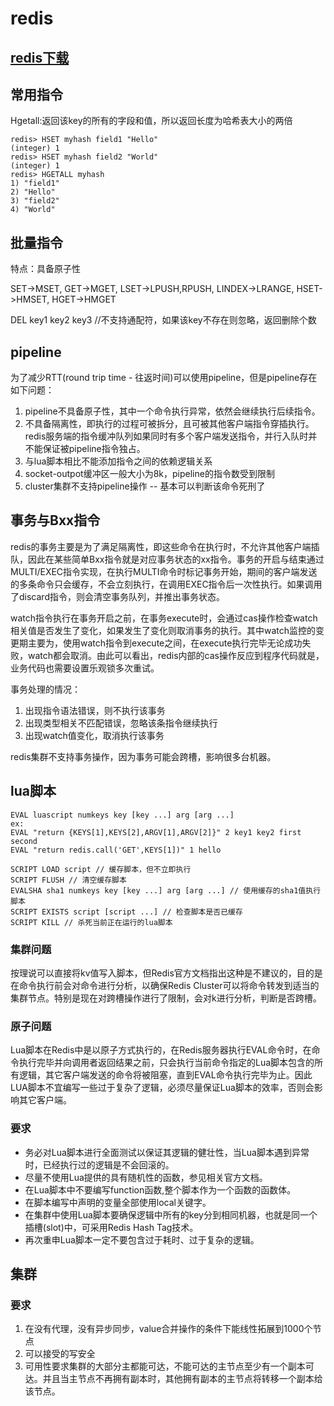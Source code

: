# redis

## [redis下载](https://redis.io/docs/getting-started/installation/install-redis-on-mac-os/)

## 常用指令

Hgetall:返回该key的所有的字段和值，所以返回长度为哈希表大小的两倍

```
redis> HSET myhash field1 "Hello"
(integer) 1
redis> HSET myhash field2 "World"
(integer) 1
redis> HGETALL myhash
1) "field1"
2) "Hello"
3) "field2"
4) "World"
```

## 批量指令

特点：具备原子性

SET->MSET,
GET->MGET,
LSET->LPUSH,RPUSH,
LINDEX->LRANGE,
HSET->HMSET,
HGET->HMGET

DEL key1 key2 key3  //不支持通配符，如果该key不存在则忽略，返回删除个数

## pipeline

为了减少RTT(round trip time - 往返时间)可以使用pipeline，但是pipeline存在如下问题：

1. pipeline不具备原子性，其中一个命令执行异常，依然会继续执行后续指令。
2. 不具备隔离性，即执行的过程可被拆分，且可被其他客户端指令穿插执行。redis服务端的指令缓冲队列如果同时有多个客户端发送指令，并行入队时并不能保证被pipeline指令独占。
3. 与lua脚本相比不能添加指令之间的依赖逻辑关系
4. socket-outpot缓冲区一般大小为8k，pipeline的指令数受到限制
5. cluster集群不支持pipeline操作 -- 基本可以判断该命令死刑了

## 事务与Bxx指令

redis的事务主要是为了满足隔离性，即这些命令在执行时，不允许其他客户端插队，因此在某些简单Bxx指令就是对应事务状态的xx指令。事务的开启与结束通过MULTI/EXEC指令实现，在执行MULTI命令时标记事务开始，期间的客户端发送的多条命令只会缓存，不会立刻执行，在调用EXEC指令后一次性执行。如果调用了discard指令，则会清空事务队列，并推出事务状态。

watch指令执行在事务开启之前，在事务execute时，会通过cas操作检查watch相关值是否发生了变化，如果发生了变化则取消事务的执行。其中watch监控的变更期主要为，使用watch指令到execute之间，在execute执行完毕无论成功失败，watch都会取消。由此可以看出，redis内部的cas操作反应到程序代码就是，业务代码也需要设置乐观锁多次重试。

事务处理的情况：

1. 出现指令语法错误，则不执行该事务
2. 出现类型相关不匹配错误，忽略该条指令继续执行
3. 出现watch值变化，取消执行该事务

redis集群不支持事务操作，因为事务可能会跨槽，影响很多台机器。

## lua脚本

```
EVAL luascript numkeys key [key ...] arg [arg ...]
ex:
EVAL "return {KEYS[1],KEYS[2],ARGV[1],ARGV[2]}" 2 key1 key2 first second
EVAL "return redis.call('GET',KEYS[1])" 1 hello

SCRIPT LOAD script // 缓存脚本，但不立即执行
SCRIPT FLUSH // 清空缓存脚本
EVALSHA sha1 numkeys key [key ...] arg [arg ...] // 使用缓存的sha1值执行脚本
SCRIPT EXISTS script [script ...] // 检查脚本是否已缓存
SCRIPT KILL // 杀死当前正在运行的lua脚本
```

### 集群问题

按理说可以直接将kv值写入脚本，但Redis官方文档指出这种是不建议的，目的是在命令执行前会对命令进行分析，以确保Redis Cluster可以将命令转发到适当的集群节点。特别是现在对跨槽操作进行了限制，会对k进行分析，判断是否跨槽。

### 原子问题

Lua脚本在Redis中是以原子方式执行的，在Redis服务器执行EVAL命令时，在命令执行完毕并向调用者返回结果之前，只会执行当前命令指定的Lua脚本包含的所有逻辑，其它客户端发送的命令将被阻塞，直到EVAL命令执行完毕为止。因此LUA脚本不宜编写一些过于复杂了逻辑，必须尽量保证Lua脚本的效率，否则会影响其它客户端。

### 要求

* 务必对Lua脚本进行全面测试以保证其逻辑的健壮性，当Lua脚本遇到异常时，已经执行过的逻辑是不会回滚的。
* 尽量不使用Lua提供的具有随机性的函数，参见相关官方文档。
* 在Lua脚本中不要编写function函数,整个脚本作为一个函数的函数体。
* 在脚本编写中声明的变量全部使用local关键字。
* 在集群中使用Lua脚本要确保逻辑中所有的key分到相同机器，也就是同一个插槽(slot)中，可采用Redis Hash Tag技术。
* 再次重申Lua脚本一定不要包含过于耗时、过于复杂的逻辑。

## 集群

### 要求

1. 在没有代理，没有异步同步，value合并操作的条件下能线性拓展到1000个节点
2. 可以接受的写安全
3. 可用性要求集群的大部分主都能可达，不能可达的主节点至少有一个副本可达。并且当主节点不再拥有副本时，其他拥有副本的主节点将转移一个副本给该节点。

